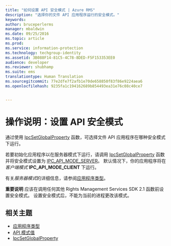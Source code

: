 ```yaml
---
title: "如何设置 API 安全模式 | Azure RMS"
description: "选择你的文件 API 应用程序运行的安全模式。"
keywords: 
author: bruceperlerms
manager: mbaldwin
ms.date: 09/25/2016
ms.topic: article
ms.prod: 
ms.service: information-protection
ms.technology: techgroup-identity
ms.assetid: 3B088F14-81C5-4C78-8DED-F5F153353EE0
audience: developer
ms.reviewer: shubhamp
ms.suite: ems
translationtype: Human Translation
ms.sourcegitcommit: 77e2dfe7f2afb1e70de658850f83f86e9224aea6
ms.openlocfilehash: 9235fa1c194162689b854493ea31e76c08c40ce7


---
```


# 操作说明：设置 API 安全模式

通过使用 [IpcSetGlobalProperty](https://msdn.microsoft.com/library/hh535270.aspx) 函数，可选择文件 API 应用程序在哪种安全模式下运行。

若要初始化应用程序以在服务器模式下运行，请调用 [IpcSetGlobalProperty](https://msdn.microsoft.com/library/hh535270.aspx) 函数并将安全模式设置为 [IPC\_API\_MODE\_SERVER](https://msdn.microsoft.com/library/hh535236.aspx)。 默认情况下，你的应用程序将在*客户端模式* **IPC\_API\_MODE\_CLIENT** 下运行。

有关*服务器模式*的详细信息，请参阅[应用程序类型](application-types.md)。

**重要说明**  应该在调用任何其他 Rights Management Services SDK 2.1 函数前设置安全模式。 设置安全模式后，不能为当前的进程更改该模式。

## 相关主题

* [应用程序类型](application-types.md)
* [API 模式值](https://msdn.microsoft.com/library/hh535236.aspx)
* [IpcSetGlobalProperty](https://msdn.microsoft.com/library/hh535270.aspx)
 

 



<!--HONumber=Oct16_HO3-->


